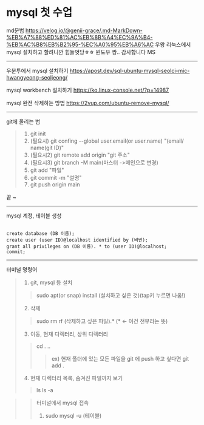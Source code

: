 # mysql 첫 수업
md문법 <https://velog.io/@genii-grace/.md-MarkDown-%EB%A7%88%ED%81%AC%EB%8B%A4%EC%9A%B4-%EB%AC%B8%EB%B2%95-%EC%A0%95%EB%A6%AC>
우왕 리눅스에서 mysql 설치하고 할려니깐 힘들엇당ㅎㅎ 윈도우 짱.. 감사합니다 MS 

---
우분투에서 mysql 설치하기
<https://apost.dev/sql-ubuntu-mysql-seolci-mic-hwangyeong-seoljeong/>

mysql workbench 설치하기 
<https://ko.linux-console.net/?p=14987>

mysql 완전 삭제하는 방법
<https://2vup.com/ubuntu-remove-mysql/>

- - -
git에 올리는 법 
> 1. git init
> 2. (필요시) git confing --global user.email(or user.name) "(email/ name(git ID)"
> 3. (필요시2) git remote add origin "git 주소"
> 4. (필요시3) git branch -M main(마스터 ->메인으로 변경)
> 5. git add "파일"
> 6. git commit -m "설명"
> 7. git push origin main

끝 ~

- - -
mysql 계정, 테이블 생성

``` mysql  

create database (DB 이름);
create user (user ID)@localhost identified by (비번);
grant all privileges on (DB 이름). * to (user ID)@localhost;
commit;

```

- - - 
터미널 명령어 

> 1. git, mysql 등 설치
> >sudo apt(or snap) install (설치하고 싶은 것)(tap키 누르면 나옴!) 
> 2. 삭제
> >sudo rm rf (삭제하고 싶은 파일).* (* <- 이건 전부라는 뜻)
> 3. 이동, 현재 디렉터리, 상위 디렉터리
> > cd    .    ..
> > > ex) 현재 폴더에 있는 모든 파일을 git 에 push 하고 싶다면 git add . 
> 4. 현재 디렉터리 목록, 숨겨진 파일까지 보기
> > ls    ls -a

>> 터미널에서 mysql 접속
>> 1. sudo mysql -u (테이블)

